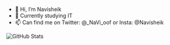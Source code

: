 - 👋 Hi, I’m Navisheik
- 🌱 Currently studying IT
- 📫 Can find me on Twitter: @_NaVi_oof or Insta:  @Navisheik

<!---
NaVisheikk/NaVisheikk is a ✨ special ✨ repository because its `README.md` (this file) appears on your GitHub profile.
You can click the Preview link to take a look at your changes.
--->
![GitHub Stats](https://github-readme-stats.vercel.app/api?username=navi&theme=radical)
